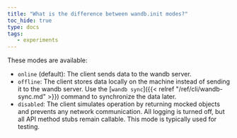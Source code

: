 ```yaml
---
title: "What is the difference between wandb.init modes?"
toc_hide: true
type: docs
tags:
   - experiments
---
```

These modes are available:

* `online` (default): The client sends data to the wandb server.
* `offline`: The client stores data locally on the machine instead of sending it to the wandb server. Use the [`wandb sync`]({{< relref "/ref/cli/wandb-sync.md" >}}) command to synchronize the data later.
* `disabled`: The client simulates operation by returning mocked objects and prevents any network communication. All logging is turned off, but all API method stubs remain callable. This mode is typically used for testing.